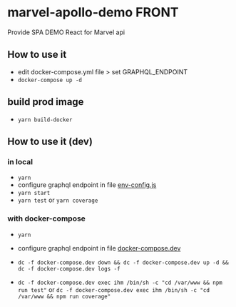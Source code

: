 # marvel-apollo-demo FRONT

Provide SPA DEMO React for Marvel api

## How to use it
- edit docker-compose.yml file > set GRAPHQL_ENDPOINT
- `docker-compose up -d`

## build prod image
- `yarn build-docker`

## How to use it (dev)
### in local
- `yarn`
- configure graphql endpoint in file [env-config.js](public/env-config.js)
- `yarn start`
- `yarn test` or `yarn coverage`


### with docker-compose
- `yarn`
- configure graphql endpoint in file [docker-compose.dev](docker-compose.dev) 
- `dc -f docker-compose.dev down && dc -f docker-compose.dev up -d && dc -f docker-compose.dev logs -f`

- `dc -f docker-compose.dev exec ihm /bin/sh -c "cd /var/www && npm run test"` or `dc -f docker-compose.dev exec ihm /bin/sh -c "cd /var/www && npm run coverage"`
